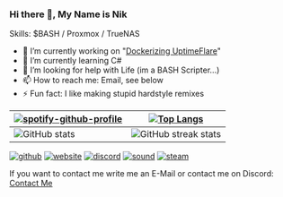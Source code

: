 ### Hi there 👋, My Name is Nik

Skills: $BASH / Proxmox / TrueNAS

- 🔭 I’m currently working on "[Dockerizing UptimeFlare]([https://github.com/its4nik/easyoutline](https://github.com/lyc8503/UptimeFlare))"
- 🌱 I’m currently learning C# 
- 🤔 I’m looking for help with Life (im a BASH Scripter...)
- 📫 How to reach me: Email, see below 
- ⚡ Fun fact: I like making stupid hardstyle remixes 

| [![spotify-github-profile](https://spotify-github-profile.vercel.app/api/view?uid=4rs6mijboni6x7hhzjbwm0j1o&cover_image=true&theme=novatorem&show_offline=true&background_color=e6e6e6&interchange=false&bar_color=53b14f&bar_color_cover=true)](https://spotify-github-profile.vercel.app/api/view?uid=4rs6mijboni6x7hhzjbwm0j1o&redirect=true) | [![Top Langs](https://github-readme-stats.vercel.app/api/top-langs/?username=Its4Nik)](https://github.com/anuraghazra/github-readme-stats) |
|-|-|
| ![GitHub stats](https://github-readme-stats.vercel.app/api?username=Its4Nik&show_icons=true) | ![GitHub streak stats](https://streak-stats.demolab.com/?user=Its4Nik) |


[<img src='https://github.com/Its4Nik/Its4Nik/assets/106100177/34e3cc54-eb10-42bd-94e4-b40a0c4c9c8e' alt='github'>](https://github.com/Its4Nik)  [<img src='https://github.com/Its4Nik/Its4Nik/assets/106100177/9f52424c-1007-4eb4-bede-61a777ee7814' alt='website'>](https://www.itsnik.de)  [<img src='https://github.com/Its4Nik/Its4Nik/assets/106100177/d88c7098-023c-488d-920f-3b11bb2ee92b' alt='discord'>](https://discord.com/users/its4nik)  [<img src='https://github.com/Its4Nik/Its4Nik/assets/106100177/d383746a-645f-4a3e-8f40-9d150ebc424e' alt='sound'>](https://soundcloud.com/zyrondj)  [<img src='https://github.com/Its4Nik/Its4Nik/assets/106100177/95421b62-a449-4154-b1bf-eb07e9b51fe9' alt='steam'>](https://steamcommunity.com/id/Its4Nik/)  

If you want to contact me write me an E-Mail or contact me on Discord:
[Contact Me](mailto:info@itsnik.de)

